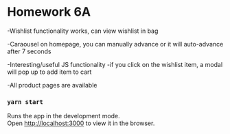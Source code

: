 # Homework 6A

-Wishlist functionality works, can view wishlist in bag

-Caraousel on homepage, you can manually advance or it will auto-advance after 7 seconds

-Interesting/useful JS functionality
  -if you click on the wishlist item, a modal will pop up to add item to cart

-All product pages are available

### `yarn start`

Runs the app in the development mode.\
Open [http://localhost:3000](http://localhost:3000) to view it in the browser.